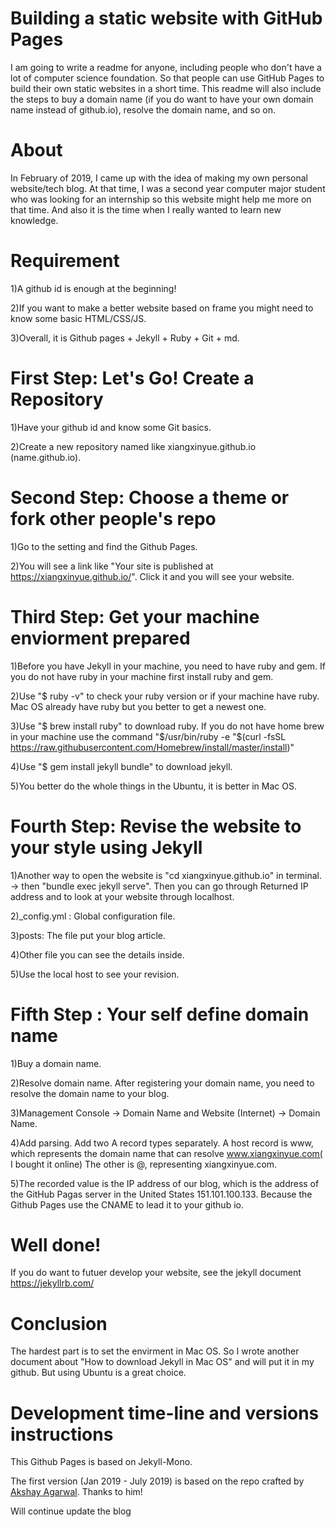 # Building a static website with GitHub Pages 
I am going to write a readme for anyone, including people who don't have a lot of computer science foundation. 
So that people can use GitHub Pages to build their own static websites in a short time.
This readme will also include the steps to buy a domain name (if you do want to have your own domain name instead of github.io), resolve the domain name, and so on.

# About
In February of 2019, I came up with the idea of making my own personal website/tech blog. At that time, I was a second year computer major student who was looking for an internship so this website might help me more on that time. And also it is the time when I really wanted to learn new knowledge.

# Requirement
1)A github id is enough at the beginning! 

2)If you want to make a better website based on frame you might need to know some basic HTML/CSS/JS.

3)Overall, it is Github pages + Jekyll + Ruby + Git + md.

# First Step: Let's Go! Create a Repository
1)Have your github id and know some Git basics.

2)Create a new repository named like xiangxinyue.github.io (name.github.io).

# Second Step: Choose a theme or fork other people's repo
1)Go to the setting and find the Github Pages.

2)You will see a link like "Your site is published at https://xiangxinyue.github.io/". Click it and you will see your website.

# Third Step: Get your machine enviorment prepared

1)Before you have Jekyll in your machine, you need to have ruby and gem. If you do not have ruby in your machine first install ruby and gem.

2)Use "$ ruby -v" to check your ruby version or if your machine have ruby. Mac OS already have ruby but you better to get a newest one.

3)Use "$ brew install ruby" to download ruby. If you do not have home brew in your machine use the command "$/usr/bin/ruby -e "$(curl -fsSL https://raw.githubusercontent.com/Homebrew/install/master/install)"

4)Use "$ gem install jekyll bundle" to download jekyll. 

5)You better do the whole things in the Ubuntu, it is better in Mac OS.


# Fourth Step: Revise the website to your style using Jekyll
1)Another way to open the website is "cd xiangxinyue.github.io" in terminal. -> then "bundle exec jekyll serve". Then you can go through Returned IP address and to look at your website through localhost.

2)_config.yml : Global configuration file.

3)posts: The file put your blog article.

4)Other file you can see the details inside.

5)Use the local host to see your revision.



# Fifth Step : Your self define domain name
1)Buy a domain name.

2)Resolve domain name. After registering your domain name, you need to resolve the domain name to your blog.

3)Management Console → Domain Name and Website (Internet) → Domain Name.

4)Add parsing. Add two A record types separately. A host record is www, which represents the domain name that can resolve www.xiangxinyue.com( I bought it online)
The other is @, representing xiangxinyue.com.

5)The recorded value is the IP address of our blog, which is the address of the GitHub Pagas server in the United States 151.101.100.133. Because the Github Pages use the CNAME to lead it to your github io.

# Well done!
If you do want to futuer develop your website, see the jekyll document https://jekyllrb.com/

# Conclusion
The hardest part is to set the envirment in Mac OS. So I wrote another document about "How to download Jekyll in Mac OS" and will put it in my github. But using Ubuntu is a great choice.

# Development time-line and versions instructions
This Github Pages is based on Jekyll-Mono.

The first version (Jan 2019 - July 2019) is based on the repo crafted by [Akshay Agarwal](https://github.com/AkshayAgarwal007). Thanks to him!

Will continue update the blog

 











  
